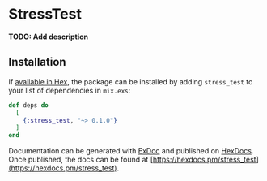 # StressTest

**TODO: Add description**

## Installation

If [available in Hex](https://hex.pm/docs/publish), the package can be installed
by adding `stress_test` to your list of dependencies in `mix.exs`:

```elixir
def deps do
  [
    {:stress_test, "~> 0.1.0"}
  ]
end
```

Documentation can be generated with [ExDoc](https://github.com/elixir-lang/ex_doc)
and published on [HexDocs](https://hexdocs.pm). Once published, the docs can
be found at [https://hexdocs.pm/stress_test](https://hexdocs.pm/stress_test).

